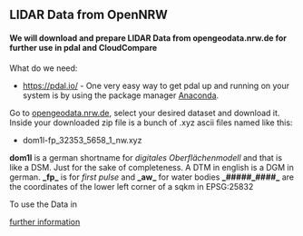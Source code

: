 ## LIDAR Data from OpenNRW

#### We will download and prepare LIDAR Data from opengeodata.nrw.de for further use in pdal and CloudCompare

What do we need:
- https://pdal.io/ - One very easy way to get pdal up and running on your system is by using the package manager [Anaconda](https://www.anaconda.com/).

Go to [opengeodata.nrw.de](https://www.opengeodata.nrw.de/produkte/geobasis/dom/dom1l/), select your desired dataset and download it. Inside  your downloaded zip file is a bunch of .xyz ascii files named like this:
- dom1l-fp_32353_5658_1_nw.xyz

__dom1l__ is a german shortname for  _digitales Oberflächenmodell_ and that is like a DSM. Just for the sake of completeness. A DTM in english is a DGM in german.
__\_fp\___ is for _first pulse_ and __\_aw\___ for  water bodies
__\_#####_####\___ are the coordinates of the lower left corner of a sqkm in EPSG:25832

To use the Data in 




[further information](https://rapidlasso.com/2017/01/03/first-open-lidar-in-germany/)
<!--stackedit_data:
eyJoaXN0b3J5IjpbLTEzMjcxNTcwMzUsLTE5MjczNzc1MDgsMT
M0OTI1NTgwNiwxNjgyNzc3MjEyLC00NzkwMDk2MF19
-->